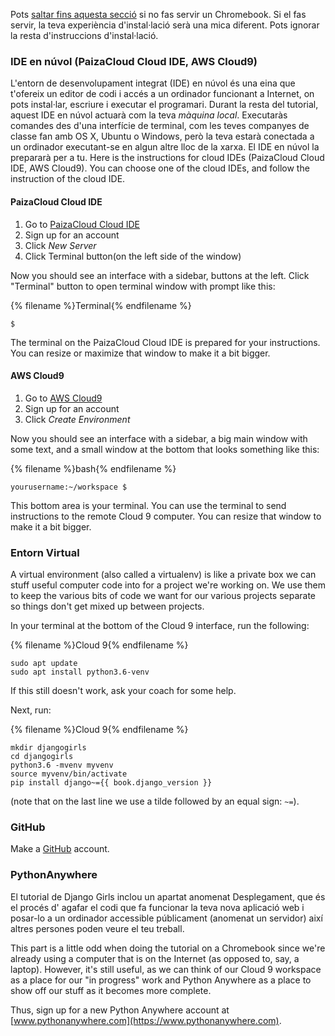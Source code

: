 Pots [saltar fins aquesta secció](http://tutorial.djangogirls.org/en/installation/#install-python) si no fas servir un Chromebook. Si el fas servir, la teva experiència d'instal·lació serà una mica diferent. Pots ignorar la resta d'instruccions d'instal·lació.

### IDE en núvol (PaizaCloud Cloud IDE, AWS Cloud9)

L'entorn de desenvolupament integrat (IDE) en núvol és una eina que t'ofereix un editor de codi i accés a un ordinador funcionant a Internet, on pots instal·lar, escriure i executar el programari. Durant la resta del tutorial, aquest IDE en núvol actuarà com la teva *màquina local*. Executaràs comandes des d'una interfície de terminal, com les teves companyes de classe fan amb OS X, Ubuntu o Windows, però la teva estarà conectada a un ordinador executant-se en algun altre lloc de la xarxa. El IDE en núvol la prepararà per a tu. Here is the instructions for cloud IDEs (PaizaCloud Cloud IDE, AWS Cloud9). You can choose one of the cloud IDEs, and follow the instruction of the cloud IDE.

#### PaizaCloud Cloud IDE

1. Go to [PaizaCloud Cloud IDE](https://paiza.cloud/)
2. Sign up for an account
3. Click *New Server*
4. Click Terminal button(on the left side of the window)

Now you should see an interface with a sidebar, buttons at the left. Click "Terminal" button to open terminal window with prompt like this:

{% filename %}Terminal{% endfilename %}

    $
    

The terminal on the PaizaCloud Cloud IDE is prepared for your instructions. You can resize or maximize that window to make it a bit bigger.

#### AWS Cloud9

1. Go to [AWS Cloud9](https://aws.amazon.com/cloud9/)
2. Sign up for an account
3. Click *Create Environment*

Now you should see an interface with a sidebar, a big main window with some text, and a small window at the bottom that looks something like this:

{% filename %}bash{% endfilename %}

    yourusername:~/workspace $
    

This bottom area is your terminal. You can use the terminal to send instructions to the remote Cloud 9 computer. You can resize that window to make it a bit bigger.

### Entorn Virtual

A virtual environment (also called a virtualenv) is like a private box we can stuff useful computer code into for a project we're working on. We use them to keep the various bits of code we want for our various projects separate so things don't get mixed up between projects.

In your terminal at the bottom of the Cloud 9 interface, run the following:

{% filename %}Cloud 9{% endfilename %}

    sudo apt update
    sudo apt install python3.6-venv
    

If this still doesn't work, ask your coach for some help.

Next, run:

{% filename %}Cloud 9{% endfilename %}

    mkdir djangogirls
    cd djangogirls
    python3.6 -mvenv myvenv
    source myvenv/bin/activate
    pip install django~={{ book.django_version }}
    

(note that on the last line we use a tilde followed by an equal sign: `~=`).

### GitHub

Make a [GitHub](https://github.com) account.

### PythonAnywhere

El tutorial de Django Girls inclou un apartat anomenat Desplegament, que és el procés d' agafar el codi que fa funcionar la teva nova aplicació web i posar-lo a un ordinador accessible públicament (anomenat un servidor) així altres persones poden veure el teu treball.

This part is a little odd when doing the tutorial on a Chromebook since we're already using a computer that is on the Internet (as opposed to, say, a laptop). However, it's still useful, as we can think of our Cloud 9 workspace as a place for our "in progress" work and Python Anywhere as a place to show off our stuff as it becomes more complete.

Thus, sign up for a new Python Anywhere account at [www.pythonanywhere.com](https://www.pythonanywhere.com).